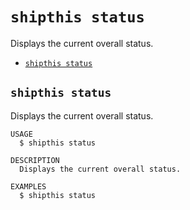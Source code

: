 `shipthis status`
=================

Displays the current overall status.

* [`shipthis status`](#shipthis-status)

## `shipthis status`

Displays the current overall status.

```
USAGE
  $ shipthis status

DESCRIPTION
  Displays the current overall status.

EXAMPLES
  $ shipthis status
```

